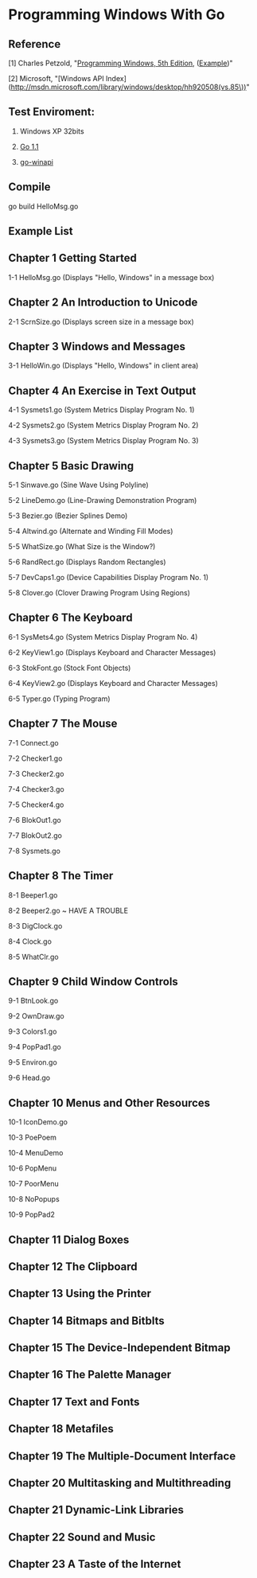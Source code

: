 Programming Windows With Go
========================
## Reference ##

[1] Charles Petzold, "[Programming Windows, 5th Edition](http://www.charlespetzold.com/pw5/), ([Example](http://examples.oreilly.com/9781572319950/cd_contents))"

[2] Microsoft, "[Windows API Index](http://msdn.microsoft.com/library/windows/desktop/hh920508(vs.85\))"

## Test Enviroment: ##
1) Windows XP 32bits
 
2) [Go 1.1](https://code.google.com/p/go/downloads/list)
 
3) [go-winapi](https://github.com/cwchiu/go-winapi) 

## Compile ##
go build HelloMsg.go

## Example List ##
Chapter 1 Getting Started
- 
1-1 HelloMsg.go (Displays "Hello, Windows" in a message box)

Chapter 2 An Introduction to Unicode
- 
2-1 ScrnSize.go (Displays screen size in a message box)

Chapter 3 Windows and Messages
- 
3-1 HelloWin.go (Displays "Hello, Windows" in client area)

Chapter 4 An Exercise in Text Output
- 
4-1 Sysmets1.go (System Metrics Display Program No. 1)

4-2 Sysmets2.go (System Metrics Display Program No. 2)

4-3 Sysmets3.go (System Metrics Display Program No. 3)

Chapter 5 Basic Drawing
- 
5-1 Sinwave.go (Sine Wave Using Polyline)

5-2 LineDemo.go (Line-Drawing Demonstration Program)

5-3 Bezier.go (Bezier Splines Demo)

5-4 Altwind.go (Alternate and Winding Fill Modes)

5-5 WhatSize.go (What Size is the Window?)

5-6 RandRect.go (Displays Random Rectangles)

5-7 DevCaps1.go (Device Capabilities Display Program No. 1)

5-8 Clover.go (Clover Drawing Program Using Regions)

Chapter 6 The Keyboard
- 
6-1 SysMets4.go (System Metrics Display Program No. 4)

6-2 KeyView1.go (Displays Keyboard and Character Messages)

6-3 StokFont.go (Stock Font Objects)

6-4 KeyView2.go (Displays Keyboard and Character Messages)

6-5 Typer.go (Typing Program)

Chapter 7 The Mouse
- 
7-1 Connect.go    

7-2 Checker1.go   

7-3 Checker2.go   

7-4 Checker3.go   

7-5 Checker4.go   

7-6 BlokOut1.go   

7-7 BlokOut2.go   

7-8 Sysmets.go 

Chapter 8 The Timer
- 
8-1 Beeper1.go  

8-2 Beeper2.go  ~ HAVE A TROUBLE 

8-3 DigClock.go 

8-4 Clock.go    

8-5 WhatClr.go  

Chapter 9 Child Window Controls
- 
9-1 BtnLook.go

9-2 OwnDraw.go

9-3 Colors1.go

9-4 PopPad1.go

9-5 Environ.go

9-6 Head.go   

Chapter 10 Menus and Other Resources
- 

10-1 IconDemo.go

10-3 PoePoem

10-4 MenuDemo

10-6 PopMenu

10-7 PoorMenu

10-8 NoPopups

10-9 PopPad2

Chapter 11 Dialog Boxes
- 

Chapter 12 The Clipboard
- 

Chapter 13 Using the Printer
- 

Chapter 14 Bitmaps and Bitblts
- 

Chapter 15 The Device-Independent Bitmap
- 

Chapter 16 The Palette Manager
- 

Chapter 17 Text and Fonts
- 

Chapter 18 Metafiles
- 

Chapter 19 The Multiple-Document Interface
- 

Chapter 20 Multitasking and Multithreading
- 

Chapter 21 Dynamic-Link Libraries
- 

Chapter 22 Sound and Music
- 

Chapter 23 A Taste of the Internet
- 
